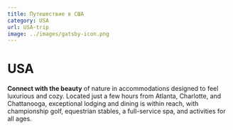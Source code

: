 ```yaml
---
title: Путешествие в США
category: USA
url: USA-trip
image: ../images/gatsby-icon.png
---
```


# USA

**Connect with the beauty** of nature in accommodations designed to feel luxurious and cozy. Located just a few hours from Atlanta,
Charlotte, and Chattanooga, exceptional lodging and dining is within reach, with championship golf, equestrian stables, a full-service spa, and activities for all ages.
